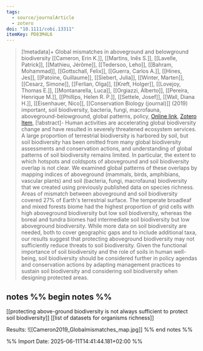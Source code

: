 ```yaml
---
tags:
  - source/journalArticle
  - zotero
doi: "10.1111/cobi.13311"
itemKey: PD83M4L6
---
```

>[!metadata]+
> Global mismatches in aboveground and belowground biodiversity
> [[Cameron, Erin K.]], [[Martins, Inês S.]], [[Lavelle, Patrick]], [[Mathieu, Jérôme]], [[Tedersoo, Leho]], [[Bahram, Mohammad]], [[Gottschall, Felix]], [[Guerra, Carlos A.]], [[Hines, Jes]], [[Patoine, Guillaume]], [[Siebert, Julia]], [[Winter, Marten]], [[Cesarz, Simone]], [[Ferlian, Olga]], [[Kreft, Holger]], [[Lovejoy, Thomas E.]], [[Montanarella, Luca]], [[Orgiazzi, Alberto]], [[Pereira, Henrique M.]], [[Phillips, Helen R. P.]], [[Settele, Josef]], [[Wall, Diana H.]], [[Eisenhauer, Nico]], 
> [[Conservation Biology (journal)]] (2019)
> important, soil biodiversity, bacteria, fungi, macrofauna, aboveground-belowground, global patterns, policy, 
> [Online link](https://onlinelibrary.wiley.com/doi/abs/10.1111/cobi.13311), [Zotero Item](zotero://select/library/items/PD83M4L6),
>[!abstract]-
>Human activities are accelerating global biodiversity change and have resulted in severely threatened ecosystem services. A large proportion of terrestrial biodiversity is harbored by soil, but soil biodiversity has been omitted from many global biodiversity assessments and conservation actions, and understanding of global patterns of soil biodiversity remains limited. In particular, the extent to which hotspots and coldspots of aboveground and soil biodiversity overlap is not clear. We examined global patterns of these overlaps by mapping indices of aboveground (mammals, birds, amphibians, vascular plants) and soil (bacteria, fungi, macrofauna) biodiversity that we created using previously published data on species richness. Areas of mismatch between aboveground and soil biodiversity covered 27% of Earth's terrestrial surface. The temperate broadleaf and mixed forests biome had the highest proportion of grid cells with high aboveground biodiversity but low soil biodiversity, whereas the boreal and tundra biomes had intermediate soil biodiversity but low aboveground biodiversity. While more data on soil biodiversity are needed, both to cover geographic gaps and to include additional taxa, our results suggest that protecting aboveground biodiversity may not sufficiently reduce threats to soil biodiversity. Given the functional importance of soil biodiversity and the role of soils in human well-being, soil biodiversity should be considered further in policy agendas and conservation actions by adapting management practices to sustain soil biodiversity and considering soil biodiversity when designing protected areas.

## notes %% begin notes %%
[[protecting above-ground biodiversity is not always sufficient to protect soil biodiversity]]
[[list of datasets for organisms richness]]

Results:
![[Cameron2019_Globalmismatches_map.jpg]]
%% end notes %%

%% Import Date: 2025-06-11T14:41:44.181+02:00 %%
